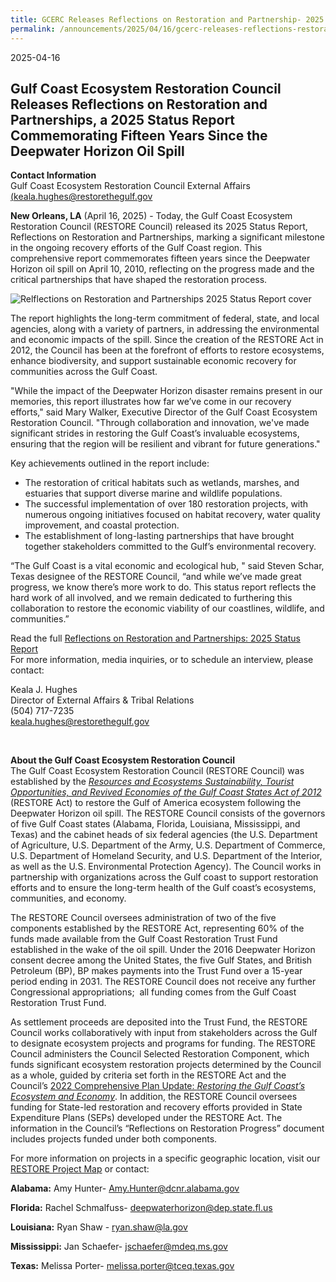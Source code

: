 ```yaml
---
title: GCERC Releases Reflections on Restoration and Partnership- 2025 Status Report
permalink: /announcements/2025/04/16/gcerc-releases-reflections-restoration-and-partnership-2025-status-report/
---
```


2025-04-16

## Gulf Coast Ecosystem Restoration Council Releases Reflections on Restoration and Partnerships, a 2025 Status Report Commemorating Fifteen Years Since the Deepwater Horizon Oil Spill

**Contact Information**  
Gulf Coast Ecosystem Restoration Council External Affairs  
[(keala.hughes@restorethegulf.gov](<(keala.hughes@restorethegulf.gov)>)

**New Orleans, LA** (April 16, 2025) - Today, the Gulf Coast Ecosystem Restoration Council (RESTORE Council) released its 2025 Status Report, Reflections on Restoration and Partnerships, marking a significant milestone in the ongoing recovery efforts of the Gulf Coast region. This comprehensive report commemorates fifteen years since the Deepwater Horizon oil spill on April 10, 2010, reflecting on the progress made and the critical partnerships that have shaped the restoration process.  

![Relflections on Restoration and Partnerships 2025 Status Report cover](/sites/default/files/styles/large/public/2025-04/Status%20Report%20Cover.jpg.webp?itok=B9N7pqmI)

The report highlights the long-term commitment of federal, state, and local agencies, along with a variety of partners, in addressing the environmental and economic impacts of the spill. Since the creation of the RESTORE Act in 2012, the Council has been at the forefront of efforts to restore ecosystems, enhance biodiversity, and support sustainable economic recovery for communities across the Gulf Coast.

"While the impact of the Deepwater Horizon disaster remains present in our memories, this report illustrates how far we’ve come in our recovery efforts," said Mary Walker, Executive Director of the Gulf Coast Ecosystem Restoration Council. "Through collaboration and innovation, we've made significant strides in restoring the Gulf Coast’s invaluable ecosystems, ensuring that the region will be resilient and vibrant for future generations."

Key achievements outlined in the report include:

- The restoration of critical habitats such as wetlands, marshes, and estuaries that support diverse marine and wildlife populations.
- The successful implementation of over 180 restoration projects, with numerous ongoing initiatives focused on habitat recovery, water quality improvement, and coastal protection.
- The establishment of long-lasting partnerships that have brought together stakeholders committed to the Gulf’s environmental recovery.

“The Gulf Coast is a vital economic and ecological hub, " said Steven Schar, Texas designee of the RESTORE Council, “and while we’ve made great progress, we know there’s more work to do. This status report reflects the hard work of all involved, and we remain dedicated to furthering this collaboration to restore the economic viability of our coastlines, wildlife, and communities.”

Read the full [Reflections on Restoration and Partnerships: 2025 Status Report](/sites/default/files/2025-04/RESTORE_2025StatusReport.pdf)  
For more information, media inquiries, or to schedule an interview, please contact:

Keala J. Hughes  
Director of External Affairs & Tribal Relations  
(504) 717-7235  
[keala.hughes@restorethegulf.gov](mailto:keala.hughes@restorethegulf.gov) 

 

**About the Gulf Coast Ecosystem Restoration Council**   
The Gulf Coast Ecosystem Restoration Council (RESTORE Council) was established by the [_Resources and Ecosystems Sustainability, Tourist Opportunities, and Revived Economies of the Gulf Coast States Act of 2012_](https://www.govinfo.gov/content/pkg/PLAW-112publ141/pdf/PLAW-112publ141.pdf) (RESTORE Act) to restore the Gulf of America ecosystem following the Deepwater Horizon oil spill. The RESTORE Council consists of the governors of five Gulf Coast states (Alabama, Florida, Louisiana, Mississippi, and Texas) and the cabinet heads of six federal agencies (the U.S. Department of Agriculture, U.S. Department of the Army, U.S. Department of Commerce, U.S. Department of Homeland Security, and U.S. Department of the Interior, as well as the U.S. Environmental Protection Agency). The Council works in partnership with organizations across the Gulf coast to support restoration efforts and to ensure the long-term health of the Gulf coast’s ecosystems, communities, and economy.

The RESTORE Council oversees administration of two of the five components established by the RESTORE Act, representing 60% of the funds made available from the Gulf Coast Restoration Trust Fund established in the wake of the oil spill. Under the 2016 Deepwater Horizon consent decree among the United States, the five Gulf States, and British Petroleum (BP), BP makes payments into the Trust Fund over a 15-year period ending in 2031. The RESTORE Council does not receive any further Congressional appropriations;  all funding comes from the Gulf Coast Restoration Trust Fund.

As settlement proceeds are deposited into the Trust Fund, the RESTORE Council works collaboratively with input from stakeholders across the Gulf to designate ecosystem projects and programs for funding. The RESTORE Council administers the Council Selected Restoration Component, which funds significant ecosystem restoration projects determined by the Council as a whole, guided by criteria set forth in the RESTORE Act and the Council’s [2022 Comprehensive Plan Update: _Restoring the Gulf Coast’s Ecosystem and Economy_](/sites/default/files/2025-03/2022_Comp-Plan_Update_Final.pdf). In addition, the RESTORE Council oversees funding for State-led restoration and recovery efforts provided in State Expenditure Plans (SEPs) developed under the RESTORE Act. The information in the Council’s “Reflections on Restoration Progress” document includes projects funded under both components.

For more information on projects in a specific geographic location, visit our [RESTORE Project Map](https://experience.arcgis.com/experience/5552d321b5ad4f67b7fe8d23cbc24676) or contact:

**Alabama:** Amy Hunter- [Amy.Hunter@dcnr.alabama.gov](mailto:Amy.Hunter@dcnr.alabama.gov) 

**Florida:** Rachel Schmalfuss- [deepwaterhorizon@dep.state.fl.us](mailto:deepwaterhorizon@dep.state.fl.us) 

**Louisiana:** Ryan Shaw - [ryan.shaw@la.gov](mailto:ryan.shaw@la.gov) 

**Mississippi:** Jan Schaefer- [jschaefer@mdeq.ms.gov](mailto:jschaefer@mdeq.ms.gov) 

**Texas:** Melissa Porter- [melissa.porter@tceq.texas.gov](mailto:melissa.porter@tceq.texas.gov)
